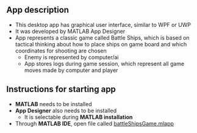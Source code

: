 ## App description

- This desktop app has graphical user interface, similar to WPF or UWP
- It was developed by MATLAB App Designer
- App represents a classic game called Battle Ships, which is based on tactical thinking about how to place ships on game board and which coordinates for shooting are chosen
    - Enemy is represented by computer/ai
    - App stores logs during game session, which represent all game moves made by computer and player

## Instructions for starting app

- **MATLAB** needs to be installed
- **App Designer** also needs to be installed
    - It is selectable during **MATLAB installation**
- Through **MATLAB IDE**, open file called [battleShipsGame.mlapp](/project/battleShipsGame.mlapp)

